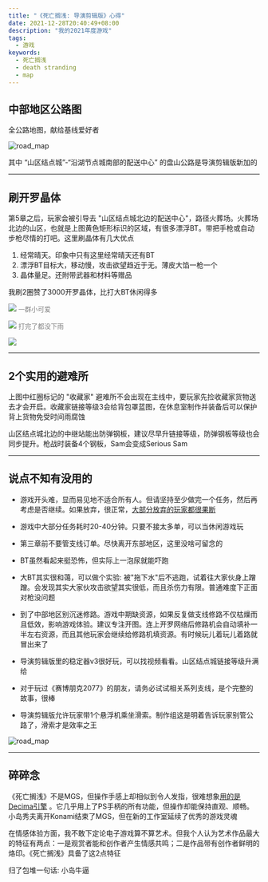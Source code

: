 ```yaml
---
title: "《死亡搁浅: 导演剪辑版》心得"
date: 2021-12-28T20:40:49+08:00
description: "我的2021年度游戏"
tags:
  - 游戏
keywords:
  - 死亡搁浅
  - death stranding
  - map
---
```


## 中部地区公路图

全公路地图，献给基线爱好者

![road_map](/img/death_stranding/road_map.jpeg)

其中 “山区结点城”-“沿湖节点城南部的配送中心” 的盘山公路是导演剪辑版新加的

---

## 刷开罗晶体

第5章之后，玩家会被引导去 "山区结点城北边的配送中心"，路径火葬场。火葬场北边的山区，也就是上图黄色矩形标识的区域，有很多漂浮BT。带把手枪或自动步枪尽情的打吧。这里刷晶体有几大优点
1. 经常晴天。印象中只有这里经常晴天还有BT
2. 漂浮BT目标大，移动慢，攻击欲望趋近于无。薄皮大馅一枪一个
3. 晶体量足。还附带武器和材料等赠品

我刷2圈赞了3000开罗晶体，比打大BT休闲得多

![](/img/death_stranding/bts.jpeg)
<font color=gray size=2>一群小可爱</font>

![](/img/death_stranding/crystal.jpeg)
<font color=gray size=2>打完了都没下雨</font>

![](/img/death_stranding/loot.jpeg)

---

## 2个实用的避难所

上图中红圈标记的 "收藏家" 避难所不会出现在主线中，要玩家先捡收藏家货物送去才会开启。收藏家链接等级3会给背包罩蓝图，在休息室制作并装备后可以保护背上货物免受时间雨腐蚀

山区结点城北边的中继站能出防弹钢板，建议尽早升链接等级，防弹钢板等级也会同步提升。枪战时装备4个钢板，Sam会变成Serious Sam

---

## 说点不知有没用的

* 游戏开头难，显而易见地不适合所有人。但请坚持至少做完一个任务，然后再考虑是否继续。如果放弃，很正常，[大部分放弃的玩家都很果断]((https://www.gcores.com/articles/117931))

* 游戏中大部分任务耗时20-40分钟。只要不接太多单，可以当休闲游戏玩

* 第三章前不要管支线订单。尽快离开东部地区，这里没啥可留念的

* BT虽然看起来挺恐怖，但实际上一泡尿就能吓跑

* 大BT其实很和蔼，可以做个实验: 被"拖下水"后不逃跑，试着往大家伙身上蹭蹭。会发现其实大家伙攻击欲望其实很低，而且杀伤力有限。普通难度下正面对枪没问题

* 到了中部地区别沉迷修路。游戏中期缺资源，如果反复做支线修路不仅枯燥而且低效，影响游戏体验。建议专注开图。连上开罗网络后修路机会自动填补一半左右资源，而且其他玩家会继续给修路机填资源。有时候玩儿着玩儿着路就冒出来了

* 导演剪辑版里的稳定器v3很好玩，可以找视频看看。山区结点城链接等级升满给

* 对于玩过《赛博朋克2077》的朋友，请务必试试相关系列支线，是个完整的故事，很棒

* 导演剪辑版允许玩家带1个悬浮机乘坐滑索。制作组这是明着告诉玩家别管公路了，滑索才是效率之王

![road_map](/img/death_stranding/waterfall.jpeg)

---

## 碎碎念

《死亡搁浅》不是MGS，但操作手感上却相似到令人发指，很难想象[用的是Decima引擎](https://www.gcores.com/articles/115833) 。它几乎用上了PS手柄的所有功能，但操作却能保持直观、顺畅。小岛秀夫离开Konami结束了MGS，但在新的工作室延续了优秀的游戏灵魂

在情感体验方面，我不敢下定论电子游戏算不算艺术。但我个人认为艺术作品最大的特征有两点：一是观赏者能和创作者产生情感共鸣；二是作品带有创作者鲜明的烙印。《死亡搁浅》具备了这2点特征

归了包堆一句话: 小岛牛逼